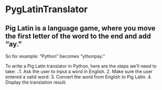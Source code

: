 # PygLatinTranslator

## Pig Latin is a language game, where you move the first letter of the word to the end and add “ay.”
So for example: “Python” becomes “ythonpay.”

To write a Pig Latin translator in Python, here are the steps we’ll need to take:
..1. Ask the user to input a word in English.
2. Make sure the user entered a valid word.
3. Convert the word from English to Pig Latin.
4. Display the translation result.
